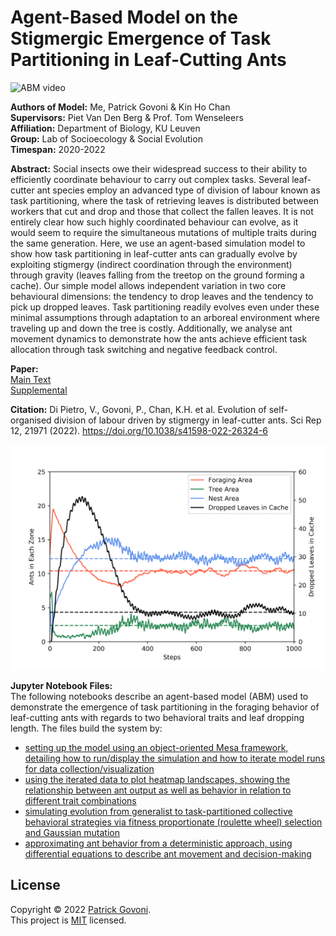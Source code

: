 # Agent-Based Model on the Stigmergic Emergence of Task Partitioning in Leaf-Cutting Ants

![ABM video](./title_video.gif)

**Authors of Model:** Me, Patrick Govoni & Kin Ho Chan <br>
**Supervisors:** Piet Van Den Berg & Prof. Tom Wenseleers <br>
**Affiliation:** Department of Biology, KU Leuven <br>
**Group:** Lab of Socioecology & Social Evolution <br>
**Timespan:** 2020-2022

**Abstract:** Social insects owe their widespread success to their ability to efficiently coordinate behaviour to carry out complex tasks. Several leaf-cutter ant species employ an advanced type of division of labour known as task partitioning, where the task of retrieving leaves is distributed between workers that cut and drop and those that collect the fallen leaves. It is not entirely clear how such highly coordinated behaviour can evolve, as it would seem to require the simultaneous mutations of multiple traits during the same generation. Here, we use an agent-based simulation model to show how task partitioning in leaf-cutter ants can gradually evolve by exploiting stigmergy (indirect coordination through the environment) through gravity (leaves falling from the treetop on the ground forming a cache). Our simple model allows independent variation in two core behavioural dimensions: the tendency to drop leaves and the tendency to pick up dropped leaves. Task partitioning readily evolves even under these minimal assumptions through adaptation to an arboreal environment where traveling up and down the tree is costly. Additionally, we analyse ant movement dynamics to demonstrate how the ants achieve efficient task allocation through task switching and negative feedback control.

**Paper:** <br>
[Main Text](https://www.nature.com/articles/s41598-022-26324-6) <br>
[Supplemental](https://static-content.springer.com/esm/art%3A10.1038%2Fs41598-022-26324-6/MediaObjects/41598_2022_26324_MOESM1_ESM.docx)

**Citation:** Di Pietro, V., Govoni, P., Chan, K.H. et al. Evolution of self-organised division of labour driven by stigmergy in leaf-cutter ants. Sci Rep 12, 21971 (2022). https://doi.org/10.1038/s41598-022-26324-6

![collective dynamics plot](./title_figure_dynamics.png)

**Jupyter Notebook Files:** <br>
The following notebooks describe an agent-based model (ABM) used to demonstrate the emergence of task partitioning in the foraging behavior of leaf-cutting ants with regards to two behavioral traits and leaf dropping length. The files build the system by:

- [setting up the model using an object-oriented Mesa framework, detailing how to run/display the simulation and how to iterate model runs for data collection/visualization](https://nbviewer.org/github/pgovoni21/ants-task-partitioning-ABM/blob/main/ABM.ipynb)
- [using the iterated data to plot heatmap landscapes, showing the relationship between ant output as well as behavior in relation to different trait combinations](https://nbviewer.org/github/pgovoni21/ants-task-partitioning-ABM/blob/main/landscapes.ipynb)
- [simulating evolution from generalist to task-partitioned collective behavioral strategies via fitness proportionate (roulette wheel) selection and Gaussian mutation](https://nbviewer.org/github/pgovoni21/ants-task-partitioning-ABM/blob/main/evolution.ipynb)
- [approximating ant behavior from a deterministic approach, using differential equations to describe ant movement and decision-making](https://nbviewer.org/github/pgovoni21/ants-task-partitioning-ABM/blob/main/deterministic-approx.ipynb)

## License

Copyright © 2022 [Patrick Govoni](https://github.com/pgovoni21). <br />
This project is [MIT](https://github.com/pgovoni21/ABKinase-bistability-traveling-front-dynamics/blob/main/LICENSE) licensed.
